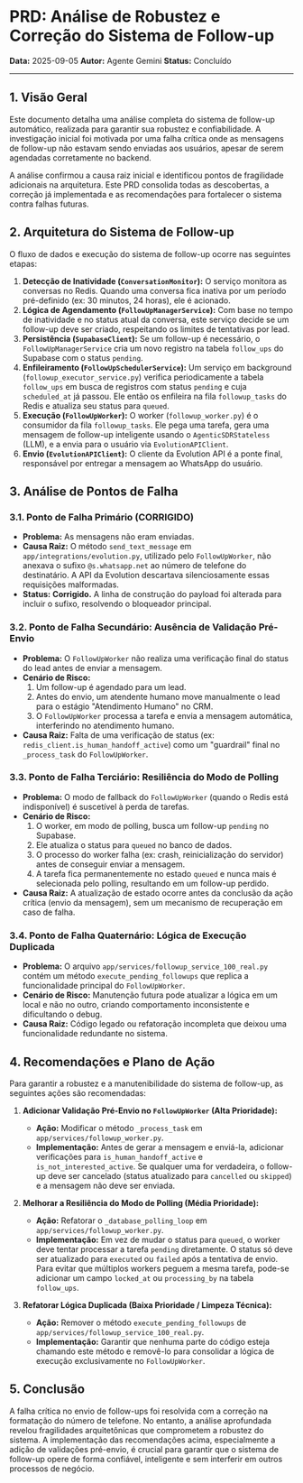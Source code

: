 # PRD: Análise de Robustez e Correção do Sistema de Follow-up

**Data:** 2025-09-05
**Autor:** Agente Gemini
**Status:** Concluído

---

## 1. Visão Geral

Este documento detalha uma análise completa do sistema de follow-up automático, realizada para garantir sua robustez e confiabilidade. A investigação inicial foi motivada por uma falha crítica onde as mensagens de follow-up não estavam sendo enviadas aos usuários, apesar de serem agendadas corretamente no backend.

A análise confirmou a causa raiz inicial e identificou pontos de fragilidade adicionais na arquitetura. Este PRD consolida todas as descobertas, a correção já implementada e as recomendações para fortalecer o sistema contra falhas futuras.

## 2. Arquitetura do Sistema de Follow-up

O fluxo de dados e execução do sistema de follow-up ocorre nas seguintes etapas:

1.  **Detecção de Inatividade (`ConversationMonitor`):** O serviço monitora as conversas no Redis. Quando uma conversa fica inativa por um período pré-definido (ex: 30 minutos, 24 horas), ele é acionado.
2.  **Lógica de Agendamento (`FollowUpManagerService`):** Com base no tempo de inatividade e no status atual da conversa, este serviço decide se um follow-up deve ser criado, respeitando os limites de tentativas por lead.
3.  **Persistência (`SupabaseClient`):** Se um follow-up é necessário, o `FollowUpManagerService` cria um novo registro na tabela `follow_ups` do Supabase com o status `pending`.
4.  **Enfileiramento (`FollowUpSchedulerService`):** Um serviço em background (`followup_executor_service.py`) verifica periodicamente a tabela `follow_ups` em busca de registros com status `pending` e cuja `scheduled_at` já passou. Ele então os enfileira na fila `followup_tasks` do Redis e atualiza seu status para `queued`.
5.  **Execução (`FollowUpWorker`):** O worker (`followup_worker.py`) é o consumidor da fila `followup_tasks`. Ele pega uma tarefa, gera uma mensagem de follow-up inteligente usando o `AgenticSDRStateless` (LLM), e a envia para o usuário via `EvolutionAPIClient`.
6.  **Envio (`EvolutionAPIClient`):** O cliente da Evolution API é a ponte final, responsável por entregar a mensagem ao WhatsApp do usuário.

## 3. Análise de Pontos de Falha

### 3.1. Ponto de Falha Primário (CORRIGIDO)

-   **Problema:** As mensagens não eram enviadas.
-   **Causa Raiz:** O método `send_text_message` em `app/integrations/evolution.py`, utilizado pelo `FollowUpWorker`, não anexava o sufixo `@s.whatsapp.net` ao número de telefone do destinatário. A API da Evolution descartava silenciosamente essas requisições malformadas.
-   **Status:** **Corrigido.** A linha de construção do payload foi alterada para incluir o sufixo, resolvendo o bloqueador principal.

### 3.2. Ponto de Falha Secundário: Ausência de Validação Pré-Envio

-   **Problema:** O `FollowUpWorker` não realiza uma verificação final do status do lead antes de enviar a mensagem.
-   **Cenário de Risco:**
    1.  Um follow-up é agendado para um lead.
    2.  Antes do envio, um atendente humano move manualmente o lead para o estágio "Atendimento Humano" no CRM.
    3.  O `FollowUpWorker` processa a tarefa e envia a mensagem automática, interferindo no atendimento humano.
-   **Causa Raiz:** Falta de uma verificação de status (ex: `redis_client.is_human_handoff_active`) como um "guardrail" final no `_process_task` do `FollowUpWorker`.

### 3.3. Ponto de Falha Terciário: Resiliência do Modo de Polling

-   **Problema:** O modo de fallback do `FollowUpWorker` (quando o Redis está indisponível) é suscetível à perda de tarefas.
-   **Cenário de Risco:**
    1.  O worker, em modo de polling, busca um follow-up `pending` no Supabase.
    2.  Ele atualiza o status para `queued` no banco de dados.
    3.  O processo do worker falha (ex: crash, reinicialização do servidor) antes de conseguir enviar a mensagem.
    4.  A tarefa fica permanentemente no estado `queued` e nunca mais é selecionada pelo polling, resultando em um follow-up perdido.
-   **Causa Raiz:** A atualização de estado ocorre antes da conclusão da ação crítica (envio da mensagem), sem um mecanismo de recuperação em caso de falha.

### 3.4. Ponto de Falha Quaternário: Lógica de Execução Duplicada

-   **Problema:** O arquivo `app/services/followup_service_100_real.py` contém um método `execute_pending_followups` que replica a funcionalidade principal do `FollowUpWorker`.
-   **Cenário de Risco:** Manutenção futura pode atualizar a lógica em um local e não no outro, criando comportamento inconsistente e dificultando o debug.
-   **Causa Raiz:** Código legado ou refatoração incompleta que deixou uma funcionalidade redundante no sistema.

## 4. Recomendações e Plano de Ação

Para garantir a robustez e a manutenibilidade do sistema de follow-up, as seguintes ações são recomendadas:

1.  **Adicionar Validação Pré-Envio no `FollowUpWorker` (Alta Prioridade):**
    -   **Ação:** Modificar o método `_process_task` em `app/services/followup_worker.py`.
    -   **Implementação:** Antes de gerar a mensagem e enviá-la, adicionar verificações para `is_human_handoff_active` e `is_not_interested_active`. Se qualquer uma for verdadeira, o follow-up deve ser cancelado (status atualizado para `cancelled` ou `skipped`) e a mensagem não deve ser enviada.

2.  **Melhorar a Resiliência do Modo de Polling (Média Prioridade):**
    -   **Ação:** Refatorar o `_database_polling_loop` em `app/services/followup_worker.py`.
    -   **Implementação:** Em vez de mudar o status para `queued`, o worker deve tentar processar a tarefa `pending` diretamente. O status só deve ser atualizado para `executed` ou `failed` após a tentativa de envio. Para evitar que múltiplos workers peguem a mesma tarefa, pode-se adicionar um campo `locked_at` ou `processing_by` na tabela `follow_ups`.

3.  **Refatorar Lógica Duplicada (Baixa Prioridade / Limpeza Técnica):**
    -   **Ação:** Remover o método `execute_pending_followups` de `app/services/followup_service_100_real.py`.
    -   **Implementação:** Garantir que nenhuma parte do código esteja chamando este método e removê-lo para consolidar a lógica de execução exclusivamente no `FollowUpWorker`.

## 5. Conclusão

A falha crítica no envio de follow-ups foi resolvida com a correção na formatação do número de telefone. No entanto, a análise aprofundada revelou fragilidades arquitetônicas que comprometem a robustez do sistema. A implementação das recomendações acima, especialmente a adição de validações pré-envio, é crucial para garantir que o sistema de follow-up opere de forma confiável, inteligente e sem interferir em outros processos de negócio.
